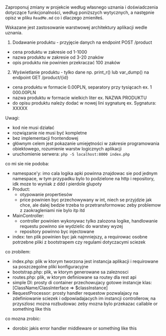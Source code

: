 
Zaproponuj zmiany w projekcie według własnego uznania i doświadczenia dotyczące funkcjonalności,
według poniższych wytycznych, a następnie opisz w pliku `ReadMe.md` co i dlaczego zmieniłeś.

Wskazane jest zastosowanie warstwowej architektury aplikacji wedle uznania.

1. Dodawanie produktu - przyjęcie danych na endpoint POST /product

- cena produktu w zakresie od 1-1000
- nazwa produktu w zakresie od 3-20 znaków
- opis produktu nie powinien przekraczać 100 znaków

2. Wyświetlanie produktu - tylko dane np. print_r() lub var_dump() na endpoint GET /product/{id}

- cena produktu w formacie 0.00PLN, separatory przy tysiącach ex. 1 000.00PLN
- nazwa produktu w formacie wielkich liter ex. NAZWA PRODUKTU
- do opisu produktu należy dodać w nowej lini sygnaturę ex. Sygnatura: XXXXX

Uwagi:

- kod nie musi działać
- rozwiązanie nie musi być kompletne
- bez implementacji frontendowej
- głównym celem jest pokazanie umiejętności w zakresie programowania obiektowego, rozumienie warstw logicznych aplikacji
- uruchomienie serwera: `php -S localhost:8000 index.php`


co mi sie nie podoba:
- namespace'y: imo cala logika apki powinna znajdowac sie pod jednym namespace, w tym przypadku bylo to podzielone na http i repository, idk moze to wyniak z ddd i pierdole glupoty
- Product: 
  - otypowanie propertiesów
  - price powinien byc przechowywany w int, niech se przyjdzie jak chce, ale dalej bedzie trzeba to przetransformowac zeby problemow z zaokragleniami nie bylo itp itd
- MainController: 
  - controller powinien wykonywac tylko zalozona logike, handlowanie requestu powinno sie wydzielic do warstwy wyzej
  - repository powinno byc injectowane
- index: ten plik powinien byc jak najmniejszy, a requirowac osobne potrzebne pliki z bootstrapem czy regulami dotyczacymi sciezek


co zrobilem:
- index.php: plik w ktorym tworzona jest instancja aplikacji i requirowane sa poszczegolne pliki konfiguracyjne
- bootstrap.php: plik, w ktorym generowane sa zaleznosci
- routes.php: plik, w ktorym definiowane sa routey dla rest api
- simple DI: prosty di container przechowujacy gotowe instancje klas: [ClassName/ClassInterface => $classInstance]
- RequestProcessor: prosty handler requestow pozwalajacy na zdefiniowanie sciezek i odpowiadajacych im instancji controllerow, na przyszlosc mozna rozbudowac zeby mozna bylo przekazac callable or something like this

co mozna zrobic:
- dorobic jakis error handler middleware or something like this